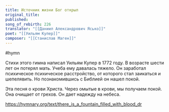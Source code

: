 ```yaml
---
title: Источник жизни Бог открыл
original_title:
published:
song_of_rebirth: 226
translator: "[[Даниил Александрович Ясько]]"
poet: "[[Уильям Купер]]"
composer: "[[Станислав Маген]]"
---
```


#hymn

Стихи этого гимна написал Уильям Купер в 1772 году. В возрасте шести лет он потерял мать. Учеба ему давалась тяжело. Он заработал психическое психическое расстройство, от которого стал заикаться и шепелявить. Но познакомившись с Библией он нашел покой.

Эта песня о крови Христа. Через омытые в крови, мы получаем покой. Она очищает от грехов. Он дает надежду на небеса.

https://hymnary.org/text/there_is_a_fountain_filled_with_blood_dr
